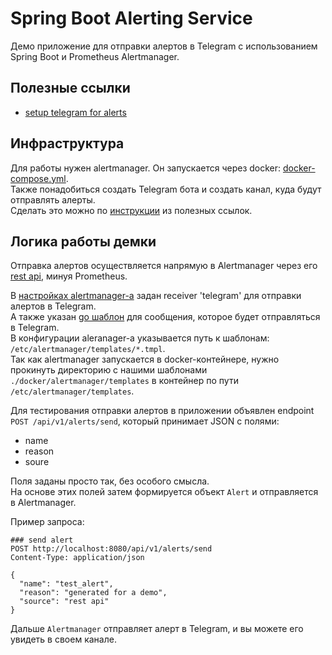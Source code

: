 # Spring Boot Alerting Service

Демо приложение для отправки алертов в Telegram с использованием Spring Boot и Prometheus Alertmanager.

## Полезные ссылки
- [setup telegram for alerts](https://www.stranatesta.eu/tech/how-to-configure-prometheus-alertmanager-to-send-alerts-to-telegram/)

## Инфраструктура
Для работы нужен alertmanager. Он запускается через docker: [docker-compose.yml](./docker/docker-compose.yml).  
Также понадобиться создать Telegram бота и создать канал, куда будут отправлять алерты.  
Сделать это можно по [инструкции](https://www.stranatesta.eu/tech/how-to-configure-prometheus-alertmanager-to-send-alerts-to-telegram/) из полезных ссылок.

## Логика работы демки

Отправка алертов осуществляется напрямую в Alertmanager через его [rest api](https://github.com/prometheus/alertmanager/blob/main/api/v2/openapi.yaml), минуя Prometheus.

В [настройках alertmanager-а](./docker/alertmanager/alertmanager.yml) задан receiver 'telegram' для отправки алертов в Telegram.  
А также указан [go шаблон](./docker/alertmanager/templates/telegram_alerts.tmpl) для сообщения, которое будет отправляться в Telegram.  
В конфигурации aleranager-а указывается путь к шаблонам: `/etc/alertmanager/templates/*.tmpl`.  
Так как alertmanager запускается в docker-контейнере, нужно прокинуть директорию с нашими шаблонами `./docker/alertmanager/templates` в контейнер по пути `/etc/alertmanager/templates`.  

Для тестирования отправки алертов в приложении объявлен endpoint `POST /api/v1/alerts/send`, который принимает JSON c полями:
- name
- reason
- soure

Поля заданы просто так, без особого смысла.  
На основе этих полей затем формируется объект `Alert` и отправляется в Alertmanager.  

Пример запроса:
```http request
### send alert
POST http://localhost:8080/api/v1/alerts/send
Content-Type: application/json

{
  "name": "test_alert",
  "reason": "generated for a demo",
  "source": "rest api"
}
```

Дальше `Alertmanager` отправляет алерт в Telegram, и вы можете его увидеть в своем канале.